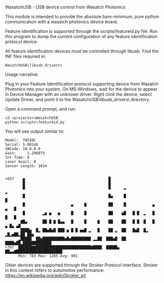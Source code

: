 WasatchUSB - USB device control from Wasatch Photonics 
 
This module is intended to provide the absolute bare-minimum, pure
python communication with a wasatch photonics device board. 

Feature identification is supported through the scripts/featureid.py file.
Run this program to dump the current configuration of any feature
identification protocol device.

All feature identification devices must be controlled through libusb.
Find the INF files required in:

    WasatchUSB\libusb_drivers\

Usage narrative:

Plug in your Feature Identification protocol supporting device from
Wasatch Photonics into your system. On MS-Windows, wait for the device
to appear in Device Manager with an unknown driver.  Right click the
device, select Update Driver, and point it to the
WasatchUSB\libusb_drivers\ directory.

Open a command prompt, and run:

    cd <projects>\WasatchUSB
    python scripts\featureid.py

You will see output similar to:

    Model:  785IOC
    Serial: S-00146
    SWCode: 10.0.0.0
    Gain:     1.296875
    Int Time: 0
    Laser Avail: 0
    Sensor Length: 1024

    
    +837    ▅                                      █                               
            █                                      █                               
            █                                      █      ▂                      ▂ 
            █                                      █▄     █                      █ 
            █                     ▄     ▇          ██     █            ▄     ▄   █ 
            █        ▂▅ ▅   ▅     █     █          ██    ▅█   █ █  ▂   █     █   █ 
           ▇█▄       ██ █ ▇ █▄▄   █     █     ▇    ██    ██   █ █  █   █   ▄ █▄ ▄█ 
           ████▅  █▂ ██▅█▅█ ███ ▅ █ █ ▅▅█ ▂   █    ██ ▂  ██   █▅█  █▂ ▂█▂▅██▂██ ██▅
          ▂█████  ██▅██████████▅█▅█████████ ▂▂██  ███▅█  ██   ████▅██▂█████████████
    +787  ██████▇▇█████████████████████████▇████  █████▄ ██▄▄▇█████████████████████
          Min: 783 Max: 1285 Avg: 801


Older devices are supported through the Stroker Protocol interface. Stroker in this
context refers to automotive performance: https://en.wikipedia.org/wiki/Stroker_kit
